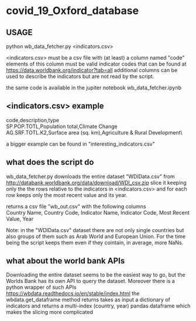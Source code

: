 # covid_19_Oxford_database

## USAGE
python wb_data_fetcher.py <indicators.csv>


<indicators.csv> must be a csv file with (at least) a column named "code"
elements of this column must be valid indicator codes that can be found at https://data.worldbank.org/indicator?tab=all
additional columns can be used to describe the indicators but are not read by the script.

the same code is available in the jupiter notebook wb_data_fetcher.ipynb

## <indicators.csv> example

code,description,type\
SP.POP.TOTL,Population total,Climate Change\
AG.SRF.TOTL.K2,Surface area (sq. km),Agriculture & Rural Development\

a bigger example can be found in "interesting_indicators.csv"

## what does the script do

wb_data_fetcher.py downloads the entire dataset "WDIData.csv" from http://databank.worldbank.org/data/download/WDI_csv.zip
slice it keeping only the the rows relative to the indicators in <indicators.csv> and for each row keeps only the most recent value and its year.

returns a csv file "wb_out.csv" with the following columns\
Country Name, Country Code, Indicator Name, Indicator Code, Most Recent Value, Year

Note: in the "WDIData.csv" dataset there are not only single countries but also groups of them such as Arab World and European Union. For the time being the script keeps them even if they cointain, in average, more NaNs. 




## what about the world bank APIs
Downloading the entire dataset seems to be the easiest way to go, but the Worlds Bank has its own API to query the dataset. Moreover there is a python wrapper of such APIs
https://wbdata.readthedocs.io/en/stable/index.html
the wbdata.get_dataframe method returns takes as input a dictionary of indicators and returns a multi-index (country, year) pandas dataframe which makes the slicing more complicated
